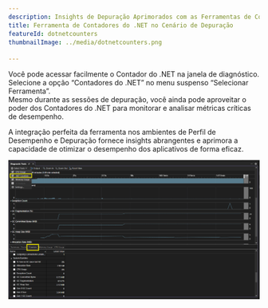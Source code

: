 ```yaml
---
description: Insights de Depuração Aprimorados com as Ferramentas de Contador do .NET
title: Ferramenta de Contadores do .NET no Cenário de Depuração
featureId: dotnetcounters
thumbnailImage: ../media/dotnetcounters.png

---
```



Você pode acessar facilmente o Contador do .NET na janela de diagnóstico. Selecione a opção “Contadores do .NET” no menu suspenso “Selecionar Ferramenta”.  
 Mesmo durante as sessões de depuração, você ainda pode aproveitar o poder dos Contadores do .NET para monitorar e analisar métricas críticas de desempenho. 
 
 A integração perfeita da ferramenta nos ambientes de Perfil de Desempenho e Depuração fornece insights abrangentes e aprimora a capacidade de otimizar o desempenho dos aplicativos de forma eficaz.

![Contadores do .NET na Depuração](../media/DotnetCounters.png "Contadores do .NET na Depuração")




